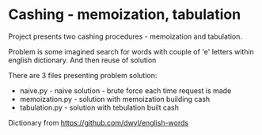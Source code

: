 # Cashing - memoization, tabulation

Project presents two cashing procedures - memoization and tabulation.

Problem is some imagined search for words with couple of 'e' letters within english dictionary.
And then reuse of solution

There are 3 files presenting problem solution:

* naive.py - naive solution - brute force each time request is made
* memoization.py - solution with memoization building cash
* tabulation.py - solution with tebulation built cash

Dictionary from <https://github.com/dwyl/english-words>

